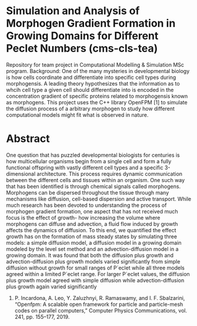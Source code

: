 # Simulation and Analysis of Morphogen Gradient Formation in Growing Domains for Different Peclet Numbers (cms-cls-tea)

Repository for team project in Computational Modelling & Simulation MSc program.
Background: One of the many mysteries in developmental biology is how cells coordinate and differentiate into specific cell types during morphogensis. A leading theory hypothesizes that the information as to whcih cell type a given cell should differentiate into is encoded in the concentration gradient of specific proteins related to morphogensis known as morphogens. This project uses the C++ library OpenFPM [1] to simulate the diffusion process of a arbitrary morphogen to study how different computational models might fit what is observed in nature.

# Abstract
One question that has puzzled developmental biologists for centuries is how multicellular organisms
begin from a single cell and form a fully functional offspring with vastly different cell types and
a specific 3-dimensional architecture. This process requires dynamic communication between the
different cells and tissues within an organism. One such way that has been identified is through
chemical signals called morphogens. Morphogens can be dispersed throughout the tissue through
many mechanisms like diffusion, cell-based dispersion and active transport. While much research
has been devoted to understanding the process of morphogen gradient formation, one aspect that
has not received much focus is the effect of growth- how increasing the volume where morphogens
can diffuse and advection, a fluid flow induced by growth affects the dynamics of diffusion. To
this end, we quantified the effect growth has on the formation of mass steady states by simulating
three models: a simple diffusion model, a diffusion model in a growing domain modeled by the level
set method and an advection-diffusion model in a growing domain. It was found that both the
diffusion plus growth and advection-diffusion plus growth models varied significantly from simple
diffusion without growth for small ranges of P´eclet while all three models agreed within a limited
P´eclet range. For larger P´eclet values, the diffusion plus growth model agreed with simple diffusion
while advection-diffusion plus growth again varied significantly

1. P. Incardona, A. Leo, Y. Zaluzhnyi, R. Ramaswamy, and I. F. Sbalzarini, “Openfpm: A scalable open framework for particle and particle-mesh codes on parallel computers,” Computer Physics Communications, vol. 241, pp. 155–177, 2019.
